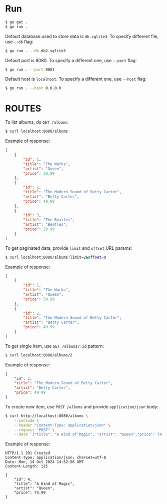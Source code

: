# Run

```bash
$ go get .
$ go run .
```

Default database used to store data is `db.sqlite3`. To specify different file, use `--db` flag:

```bash
$ go run . --db db2.sqlite3
```

Default port is 8080. To specify a different one, use `--port` flag:

```bash
$ go run . --port 8081
```

Default host is `localhost`. To specify a different one, use `--host` flag:

```bash
$ go run . --host 0.0.0.0
```

# ROUTES

To list albums, do `GET /albums`:

```bash
$ curl localhost:8080/albums
```
Example of response:
```json
[
    {
        "id": 1,
        "title": "The Works",
        "artist": "Queen",
        "price": 59.99
    },
    {
        "id": 2,
        "title": "The Modern Sound of Betty Carter",
        "artist": "Betty Carter",
        "price": 49.99
    },
    {
        "id": 3,
        "title": "The Beatles",
        "artist": "Beatles",
        "price": 29.99
    }
]  
```

To get paginated data, provide `limit` and `offset` URL params:

```bash
$ curl localhost:8080/albums?limit=2&offset=0
```
Example of response:
```json
[
    {
        "id": 1,
        "title": "The Works",
        "artist": "Queen",
        "price": 59.99
    },
    {
        "id": 2,
        "title": "The Modern Sound of Betty Carter",
        "artist": "Betty Carter",
        "price": 49.99
    }
]  
```

To get single item, use `GET /albums/:id` pattern:

```bash
$ curl localhost:8080/albums/2
```
Example of response:
```json
{
    "id": 2,
    "title": "The Modern Sound of Betty Carter",
    "artist": "Betty Carter",
    "price": 49.99
}
```

To create new item, use `POST /albums` and provide `application/json` body:

```bash
$ curl http://localhost:8080/albums \
    --include \
    --header "Content-Type: application/json" \
    --request "POST" \
    --data '{"title": "A Kind of Magic", "artist": "Queen","price": 74.99}'
```
Example of response:
```http
HTTP/1.1 201 Created
Content-Type: application/json; charset=utf-8
Date: Mon, 14 Oct 2024 14:52:56 GMT
Content-Length: 115

{
    "id": 4,
    "title": "A Kind of Magic",
    "artist": "Queen",
    "price": 74.99
}
```
